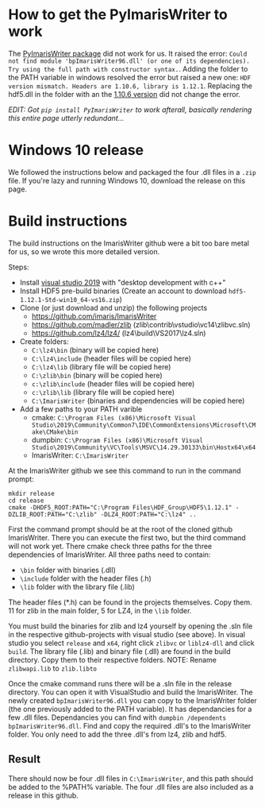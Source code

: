 # How to get the PyImarisWriter to work
The [PyImarisWriter package](https://pypi.org/project/PyImarisWriter/) did not work for us. It raised the error: `Could not find module 'bpImarisWriter96.dll' (or one of its dependencies). Try using the full path with constructor syntax.`. Adding the folder to the PATH variable in windows resolved the error but raised a new one: `HDF version mismatch. Headers are 1.10.6, library is 1.12.1`. Replacing the hdf5.dll in the folder with an the [1.10.6 version](https://www.hdfgroup.org/downloads/hdf5/) did not change the error.

_EDIT: Got `pip install PyImarisWriter` to work afterall, basically rendering this entire page utterly redundant..._

# Windows 10 release
We followed the instructions below and packaged the four .dll files in a `.zip` file. If you're lazy and running Windows 10, download the release on this page.

# Build instructions
The build instructions on the ImarisWriter github were a bit too bare metal for us, so we wrote this more detailed version.

Steps:
* Install [visual studio 2019](https://visualstudio.microsoft.com/thank-you-downloading-visual-studio/?sku=Community&rel=16) with "desktop development with c++"
* Install HDF5 pre-build binaries (Create an account to download `hdf5-1.12.1-Std-win10_64-vs16.zip`)
* Clone (or just download and unzip) the following projects
  * https://github.com/imaris/ImarisWriter
  * https://github.com/madler/zlib (zlib\contrib\vstudio\vc14\zlibvc.sln)
  * https://github.com/lz4/lz4/  (lz4\build\VS2017\lz4.sln)
* Create folders:
  * `C:\lz4\bin` (binary will be copied here)
  * `C:\lz4\include` (header files will be copied here)
  * `C:\lz4\lib` (library file will be copied here)
  * `C:\zlib\bin` (binary will be copied here)
  * `c:\zlib\include` (header files will be copied here)
  * `c:\zlib\lib` (library file will be copied here)
  * `C:\ImarisWriter` (binaries and dependencies will be copied here)
* Add a few paths to your PATH varible
  * cmake: `C:\Program Files (x86)\Microsoft Visual Studio\2019\Community\Common7\IDE\CommonExtensions\Microsoft\CMake\CMake\bin`
  * dumpbin: `C:\Program Files (x86)\Microsoft Visual Studio\2019\Community\VC\Tools\MSVC\14.29.30133\bin\Hostx64\x64`
  * ImarisWriter: `C:\ImarisWriter`

At the ImarisWriter github we see this command to run in the command prompt:
```
mkdir release
cd release
cmake -DHDF5_ROOT:PATH="C:\Program Files\HDF_Group\HDF5\1.12.1" -DZLIB_ROOT:PATH="C:\zlib" -DLZ4_ROOT:PATH="C:\lz4" ..
```
First the command prompt should be at the root of the cloned github ImarisWriter. There you can execute the first two, but the third command will not work yet.
There cmake check three paths for the three dependencies of ImarisWriter. All three paths need to contain:
* `\bin` folder with binaries (.dll) 
* `\include` folder with the header files (.h)
* `\lib` folder with the library file (.lib) 

The header files (\*.h) can be found in the projects themselves. Copy them. 11 for zlib in the main folder, 5 for LZ4, in the `\lib` folder.

You must build the binaries for zlib and lz4 yourself by opening the .sln file in the respective github-projects with visual studio (see above). In visual studio you select `release` and `x64`, right click `zlibvc` or `liblz4-dll` and click `build`. The library file (.lib) and binary file (.dll) are found in the build directory. Copy them to their respective folders.
NOTE: Rename `zlibwapi.lib` to `zlib.libto`

Once
the cmake command runs there will be a .sln file in the release directory. You can open it with VisualStudio and build the ImarisWriter. 
The newly created `bpImarisWriter96.dll` you can copy to the ImarisWriter folder (the one previously added to the PATH variable). It has dependancies for a few .dll files. Dependancies you can find with `dumpbin /dependents bpImarisWriter96.dll`. Find and copy the required .dll's to the ImarisWriter folder. You only need to add the three .dll's from lz4, zlib and hdf5. 

## Result
There should now be four .dll files in `C:\ImarisWriter`, and this path should be added to the %PATH% variable.
The four .dll files are also included as a release in this github.
